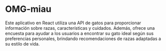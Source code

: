 # OMG-miau
Este aplicativo en React utiliza una API de gatos para proporcionar información sobre razas, características y cuidados. Además, ofrece una encuesta para ayudar a los usuarios a encontrar su gato ideal según sus preferencias personales, brindando recomendaciones de razas adaptadas a su estilo de vida.
